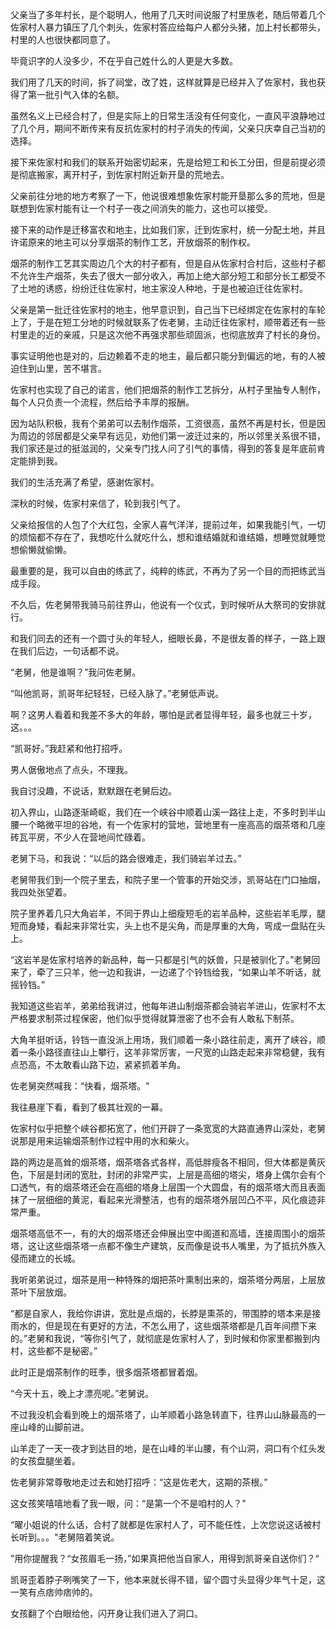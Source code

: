 父亲当了多年村长，是个聪明人，他用了几天时间说服了村里族老，随后带着几个佐家村人暴力镇压了几个刺头，佐家村答应给每户人都分头猪，加上村长都带头，村里的人也很快都同意了。

毕竟识字的人没多少，不在乎自己姓什么的人更是大多数。

我们用了几天的时间，拆了祠堂，改了姓，这样就算是已经并入了佐家村，我也获得了第一批引气入体的名额。

虽然名义上已经合村了，但是实际上的日常生活没有任何变化，一直风平浪静地过了几个月，期间不断传来有反抗佐家村的村子消失的传闻，父亲只庆幸自己当初的选择。

接下来佐家村和我们的联系开始密切起来，先是给短工和长工分田，但是前提必须是彻底搬家，离开村子，到佐家村附近新开垦的荒地去。

父亲前往分地的地方考察了一下，他说很难想象佐家村能开垦那么多的荒地，但是联想到佐家村能有让一个村子一夜之间消失的能力，这也可以接受。

接下来的动作是迁移富农和地主，比如我们家，迁到佐家村，统一分配土地，并且许诺原来的地主可以分享烟茶的制作工艺，开放烟茶的制作权。

烟茶的制作工艺其实周边几个大的村子都有，但是自从佐家村合村后，这些村子都不允许生产烟茶，失去了很大一部分收入，再加上绝大部分短工和部分长工都受不了土地的诱惑，纷纷迁往佐家村，地主家没人种地，于是也被迫迁往佐家村。

父亲是第一批迁往佐家村的地主，他早意识到，自己当下已经绑定在佐家村的车轮上了，于是在短工分地的时候就联系了佐老舅，主动迁往佐家村，顺带着还有一些村里走的近的亲戚，只是这次他不再强求那些顽固派，也彻底放弃了村长的身份。

事实证明他也是对的，后边赖着不走的地主，最后都只能分到偏远的地，有的人被迫住到山里，苦不堪言。

佐家村也实现了自己的诺言，他们把烟茶的制作工艺拆分，从村子里抽专人制作，每个人只负责一个流程，然后给予丰厚的报酬。

因为站队积极，我有个弟弟可以去制作烟茶，工资很高，虽然不再是村长，但是因为周边的邻居都是父亲早有远见，劝他们第一波迁过来的，所以邻里关系很不错，我们家还是过的挺滋润的，父亲专门找人问了引气的事情，得到的答复是年底前肯定能排到我。

我们的生活充满了希望，感谢佐家村。

深秋的时候，佐家村来信了，轮到我引气了。

父亲给报信的人包了个大红包，全家人喜气洋洋，提前过年，如果我能引气，一切的烦恼都不存在了，我想吃什么就吃什么，想和谁结婚就和谁结婚，想睡觉就睡觉想偷懒就偷懒。

最重要的是，我可以自由的练武了，纯粹的练武，不再为了另一个目的而把练武当成手段。

不久后，佐老舅带我骑马前往界山，他说有一个仪式，到时候听从大祭司的安排就行。

和我们同去的还有一个圆寸头的年轻人，细眼长鼻，不是很友善的样子，一路上跟在我们后边，一句话都不说。

“老舅，他是谁啊？”我问佐老舅。

“叫他凯哥，凯哥年纪轻轻，已经入脉了。”老舅低声说。

啊？这男人看着和我差不多大的年龄，哪怕是武者显得年轻，最多也就三十岁，这。。。

“凯哥好。”我赶紧和他打招呼。

男人倨傲地点了点头，不理我。

我自讨没趣，不说话，默默跟在老舅后边。

初入界山，山路逐渐崎岖，我们在一个峡谷中顺着山溪一路往上走，不多时到半山腰一个略微平坦的谷地，有一个佐家村的营地，营地里有一座高高的烟茶塔和几座砖瓦平房，不少人在营地间忙碌着。

老舅下马，和我说：“以后的路会很难走，我们骑岩羊过去。”

老舅带我们到一个院子里去，和院子里一个管事的开始交涉，凯哥站在门口抽烟，我四处张望着。

院子里养着几只大角岩羊，不同于界山上细瘦短毛的岩羊品种，这些岩羊毛厚，腿短而身矮，看起来非常壮实，头上也不是尖角，而是厚重的大角，弯成一盘贴在头上。

“这岩羊是佐家村培养的新品种，每一只都是引气的妖兽，只是被驯化了。”老舅回来了，牵了三只羊，他一边和我讲，一边递了个铃铛给我，“如果山羊不听话，就摇铃铛。”

我知道这些岩羊，弟弟给我讲过，他每年进山制烟茶都会骑岩羊进山，佐家村不太严格要求制茶过程保密，他们似乎觉得就算泄密了也不会有人敢私下制茶。

大角羊挺听话，铃铛一直没派上用场，我们顺着一条小路往前走，离开了峡谷，顺着一条小路径直往山上攀行，这羊非常厉害，一尺宽的山路走起来非常稳健，我有点恐高，不太敢看山路下边，紧紧抓着羊角。

佐老舅突然喊我：“快看，烟茶塔。"

我往悬崖下看，看到了极其壮观的一幕。

佐家村似乎把整个峡谷都拓宽了，他们开辟了一条宽宽的大路直通界山深处，老舅说那是用来运输烟茶制作过程中用的水和柴火。

路的两边是高耸的烟茶塔，烟茶塔各式各样，高低胖瘦各不相同，但大体都是黄灰色，下层是封闭的宽肚，封闭的非常严实，上层是高细的塔尖，塔身上偶尔会有个口透气，有的烟茶塔还会在高细的塔身上层围一个大圆盘，有的烟茶塔大而且表面抹了一层细细的黄泥，看起来光滑整洁，也有的烟茶塔外层凹凸不平，风化痕迹非常严重。

烟茶塔高低不一，有的大的烟茶塔还会伸展出空中阁道和高墙，连接周围小的烟茶塔，这让这些烟茶塔一点都不像生产建筑，反而像是说书人嘴里，为了抵抗外族入侵而建立的长城。

我听弟弟说过，烟茶是用一种特殊的烟把茶叶熏制出来的，烟茶塔分两层，上层放茶叶下层放烟。

“都是自家人，我给你讲讲，宽肚是点烟的，长脖是熏茶的，带围脖的塔本来是接雨水的，但是现在有更好的方法，不怎么用了，这些烟茶塔都是几百年间攒下来的。”老舅和我说，“等你引气了，就彻底是佐家村人了，到时候和你家里都搬到内村，这些都不是秘密。”

此时正是烟茶制作的旺季，很多烟茶塔都冒着烟。

“今天十五，晚上才漂亮呢。”老舅说。

不过我没机会看到晚上的烟茶塔了，山羊顺着小路急转直下，往界山山脉最高的一座山峰的山脚前进。

山羊走了一天一夜才到达目的地，是在山峰的半山腰，有个山洞，洞口有个红头发的女孩盘腿坐着。

佐老舅非常尊敬地走过去和她打招呼：“这是佐老大，这期的茶根。”

这女孩笑嘻嘻地看了我一眼，问：“是第一个不是咱村的人？”

“曜小姐说的什么话，合村了就都是佐家村人了，可不能任性，上次您说这话被村长听到。。。"老舅陪着笑说。

”用你提醒我？“女孩眉毛一扬，”如果真把他当自家人，用得到凯哥亲自送你们？“

凯哥歪着脖子咧嘴笑了一下，他本来就长得不错，留个圆寸头显得少年气十足，这一笑有点痞帅痞帅的。

女孩翻了个白眼给他，闪开身让我们进入了洞口。







